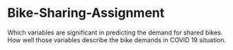 # Bike-Sharing-Assignment
Which variables are significant in predicting the demand for shared bikes.
How well those variables describe the bike demands in COVID 19 situation.
